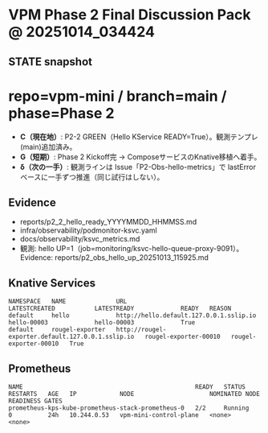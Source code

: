 # VPM Phase 2 Final Discussion Pack @ 20251014_034424
## STATE snapshot
# repo=vpm-mini / branch=main / phase=Phase 2

- **C（現在地）**: P2-2 GREEN（Hello KService READY=True）。観測テンプレ(main)追加済み。
- **G（短期）**: Phase 2 Kickoff完 → ComposeサービスのKnative移植へ着手。
- **δ（次の一手）**: 観測ラインは Issue「P2-Obs-hello-metrics」で lastErrorベースに一手ずつ推進（同じ試行はしない）。

## Evidence
- reports/p2_2_hello_ready_YYYYMMDD_HHMMSS.md
- infra/observability/podmonitor-ksvc.yaml
- docs/observability/ksvc_metrics.md
- 観測: hello UP=1（job=monitoring/ksvc-hello-queue-proxy-9091）。Evidence: reports/p2_obs_hello_up_20251013_115925.md

## Knative Services
```
NAMESPACE   NAME              URL                                                 LATESTCREATED           LATESTREADY             READY   REASON
default     hello             http://hello.default.127.0.0.1.sslip.io             hello-00003             hello-00003             True    
default     rougel-exporter   http://rougel-exporter.default.127.0.0.1.sslip.io   rougel-exporter-00010   rougel-exporter-00010   True    
```

## Prometheus
```
NAME                                                READY   STATUS    RESTARTS   AGE   IP            NODE                     NOMINATED NODE   READINESS GATES
prometheus-kps-kube-prometheus-stack-prometheus-0   2/2     Running   0          24h   10.244.0.53   vpm-mini-control-plane   <none>           <none>
```
